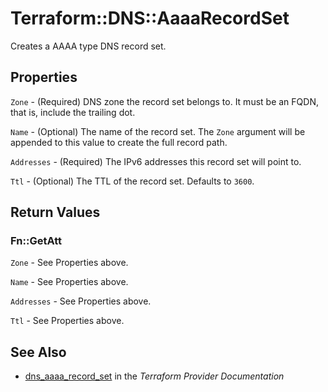 # Terraform::DNS::AaaaRecordSet

Creates a AAAA type DNS record set.

## Properties

`Zone` - (Required) DNS zone the record set belongs to. It must be an FQDN, that is, include the trailing dot.

`Name` - (Optional) The name of the record set. The `Zone` argument will be appended to this value to create the full record path.

`Addresses` - (Required) The IPv6 addresses this record set will point to.

`Ttl` - (Optional) The TTL of the record set. Defaults to `3600`.


## Return Values

### Fn::GetAtt

`Zone` - See Properties above.

`Name` - See Properties above.

`Addresses` - See Properties above.

`Ttl` - See Properties above.

## See Also

* [dns_aaaa_record_set](https://www.terraform.io/docs/providers/dns/r/aaaa_record_set.html) in the _Terraform Provider Documentation_